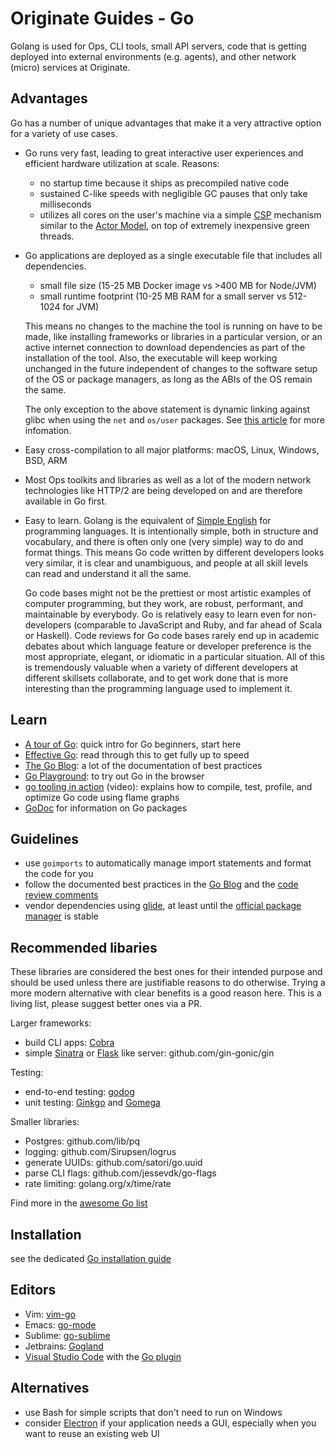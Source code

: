 # Originate Guides - Go

Golang is used for Ops, CLI tools, small API servers,
code that is getting deployed into external environments (e.g. agents),
and other network (micro) services at Originate.


## Advantages

Go has a number of unique advantages that make it a very attractive option
for a variety of use cases.

* Go runs very fast, leading to great interactive user experiences
  and efficient hardware utilization at scale.
  Reasons:
  * no startup time because it ships as precompiled native code
  * sustained C-like speeds with negligible GC pauses that only take milliseconds
  * utilizes all cores on the user's machine via a simple
    [CSP](https://en.wikipedia.org/wiki/Communicating_sequential_processes) mechanism
    similar to the [Actor Model](https://en.wikipedia.org/wiki/Actor_model),
    on top of extremely inexpensive green threads.

* Go applications are deployed as a single executable file that includes all dependencies.
  * small file size (15-25 MB Docker image vs >400 MB for Node/JVM)
  * small runtime footprint (10-25 MB RAM for a small server vs 512-1024 for JVM)

  This means no changes to the machine the tool is running on have to be made,
  like installing frameworks or libraries in a particular version,
  or an active internet connection to download dependencies as part of the installation of the tool.
  Also, the executable will keep working unchanged in the future
  independent of changes to the software setup of the OS or package managers,
  as long as the ABIs of the OS remain the same.

  The only exception to the above statement is dynamic linking against glibc
  when using the `net` and `os/user` packages.
  See [this article](https://dominik.honnef.co/posts/2015/06/go-musl)
  for more infomation.

* Easy cross-compilation to all major platforms: macOS, Linux, Windows, BSD, ARM

* Most Ops toolkits and libraries
  as well as a lot of the modern network technologies
  like HTTP/2
  are being developed on and are therefore available in Go first.

* Easy to learn.
  Golang is the equivalent of [Simple English](https://simple.wikipedia.org/wiki/Main_Page)
  for programming languages.
  It is intentionally simple, both in structure and vocabulary,
  and there is often only one (very simple) way to do and format things.
  This means Go code written by different developers looks very similar,
  it is clear and unambiguous,
  and people at all skill levels can read and understand it all the same.

  Go code bases might not be the prettiest or most artistic examples of computer programming,
  but they work, are robust, performant,
  and maintainable by everybody.
  Go is relatively easy to learn even for non-developers
  (comparable to JavaScript and Ruby, and far ahead of Scala or Haskell).
  Code reviews for Go code bases rarely end up in academic debates
  about which language feature or developer preference is the most appropriate,
  elegant, or idiomatic in a particular situation.
  All of this is tremendously valuable when
  a variety of different developers
  at different skillsets
  collaborate,
  and to get work done that is more interesting
  than the programming language used to implement it.


## Learn

* [A tour of Go](https://tour.golang.org/welcome/1):
  quick intro for Go beginners, start here
* [Effective Go](https://golang.org/doc/effective_go.html):
  read through this to get fully up to speed
* [The Go Blog](https://blog.golang.org):
  a lot of the documentation of best practices
* [Go Playground](https://play.golang.org):
  to try out Go in the browser
* [go tooling in action](https://youtu.be/uBjoTxosSys) (video):
  explains how to compile, test, profile, and optimize Go code using flame graphs
* [GoDoc](https://godoc.org) for information on Go packages


## Guidelines

* use `goimports` to automatically manage import statements and format the code for you
* follow the documented best practices in the
  [Go Blog](https://blog.golang.org) and the
  [code review comments](https://github.com/golang/go/wiki/CodeReviewComments)
* vendor dependencies using [glide](https://github.com/Masterminds/glide),
  at least until the [official package manager](https://github.com/golang/dep)
  is stable


## Recommended libaries

These libraries are considered the best ones for their intended purpose
and should be used unless there are justifiable reasons to do otherwise.
Trying a more modern alternative with clear benefits is a good reason here.
This is a living list, please suggest better ones via a PR.

Larger frameworks:
* build CLI apps: [Cobra](https://github.com/spf13/cobra)
* simple [Sinatra](http://www.sinatrarb.com) or [Flask](http://flask.pocoo.org) like server:
  github.com/gin-gonic/gin

Testing:
* end-to-end testing: [godog](https://github.com/DATA-DOG/godog)
* unit testing: [Ginkgo](https://github.com/onsi/ginkgo) and [Gomega](https://onsi.github.io/gomega/)


Smaller libraries:
* Postgres: github.com/lib/pq
* logging: github.com/Sirupsen/logrus
* generate UUIDs: github.com/satori/go.uuid
* parse CLI flags: github.com/jessevdk/go-flags
* rate limiting: golang.org/x/time/rate

Find more in the [awesome Go list](https://github.com/avelino/awesome-go)


## Installation

see the dedicated [Go installation guide](go/install.md)


## Editors

* Vim: [vim-go](https://github.com/fatih/vim-go)
* Emacs: [go-mode](https://github.com/dominikh/go-mode.el)
* Sublime: [go-sublime](https://packagecontrol.io/packages/GoSublime)
* Jetbrains: [Gogland](https://www.jetbrains.com/go)
* [Visual Studio Code](https://code.visualstudio.com) with the [Go plugin](https://marketplace.visualstudio.com/items?itemName=lukehoban.Go)


## Alternatives

* use Bash for simple scripts that don't need to run on Windows
* consider [Electron](https://electron.atom.io) if your application needs a GUI,
  especially when you want to reuse an existing web UI
